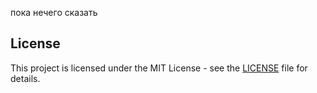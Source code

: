 пока нечего сказать

## License
This project is licensed under the MIT License - see the [LICENSE](LICENSE) file for details.
